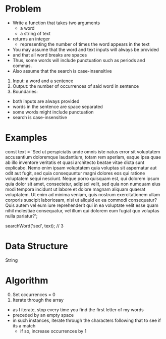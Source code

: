 # Problem

- Write a function that takes two arguments
  - a word
  - a string of text
- returns an integer
  - representing the number of times the word appears in the text
- You may assume that the word and text inputs will always be provided
- and that all word breaks are spaces
- Thus, some words will include punctuation such as periods and commas. 
- Also assume that the search is case-insensitive

1. Input: a word and a sentence 
2. Output: the number of occurrences of said word in sentence 
3. Boundaries:
  - both inputs are always provided 
  - words in the sentence are space separated
  - some words might include punctuation 
  - search is case-insensitive 

# Examples

const text = 'Sed ut perspiciatis unde omnis iste natus error sit voluptatem accusantium doloremque laudantium, totam rem aperiam, eaque ipsa quae ab illo inventore veritatis et quasi architecto beatae vitae dicta sunt explicabo. Nemo enim ipsam voluptatem quia voluptas sit aspernatur aut odit aut fugit, sed quia consequuntur magni dolores eos qui ratione voluptatem sequi nesciunt. Neque porro quisquam est, qui dolorem ipsum quia dolor sit amet, consectetur, adipisci velit, sed quia non numquam eius modi tempora incidunt ut labore et dolore magnam aliquam quaerat voluptatem. Ut enim ad minima veniam, quis nostrum exercitationem ullam corporis suscipit laboriosam, nisi ut aliquid ex ea commodi consequatur? Quis autem vel eum iure reprehenderit qui in ea voluptate velit esse quam nihil molestiae consequatur, vel illum qui dolorem eum fugiat quo voluptas nulla pariatur?';

searchWord('sed', text);      // 3

# Data Structure
String 

# Algorithm

0. Set occurrences = 0
1. Iterate through the array 
  - as I iterate, stop every time you find the first letter of my words
  - preceded by an empty space 
  - in such instances, iterate through the characters following that to see if its a match
    - if so, increase occurrences by 1



